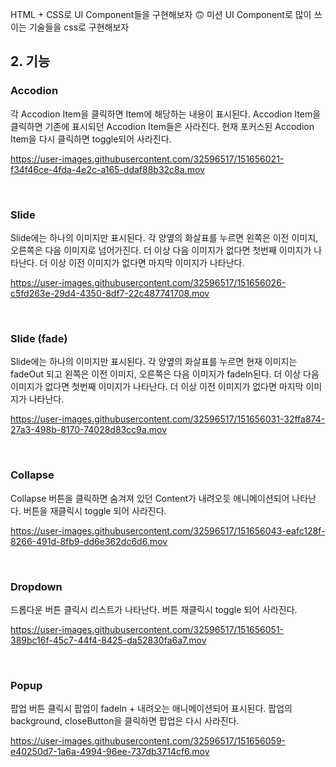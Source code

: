 HTML + CSS로 UI Component들을 구현해보자
🙃 미션
UI Component로 많이 쓰이는 기술들을 css로 구현해보자

## 2. 기능

### Accodion
각 Accodion Item을 클릭하면 Item에 해당하는 내용이 표시된다.
Accodion Item을 클릭하면 기존에 표시되던 Accodion Item들은 사라진다.
현재 포커스된 Accodion Item을 다시 클릭하면 toggle되어 사라진다.

https://user-images.githubusercontent.com/32596517/151656021-f34f46ce-4fda-4e2c-a165-ddaf88b32c8a.mov

<br/>

### Slide
Slide에는 하나의 이미지만 표시된다. 각 양옆의 화살표를 누르면 왼쪽은 이전 이미지, 오른쪽은 다음 이미지로 넘어가진다.
더 이상 다음 이미지가 없다면 첫번째 이미지가 나타난다. 더 이상 이전 이미지가 없다면 마지막 이미지가 나타난다.

https://user-images.githubusercontent.com/32596517/151656026-c5fd263e-29d4-4350-8df7-22c487741708.mov

<br/>

### Slide (fade)
Slide에는 하나의 이미지만 표시된다. 각 양옆의 화살표를 누르면 현재 이미지는 fadeOut 되고 왼쪽은 이전 이미지, 오른쪽은 다음 이미지가 fadeIn된다.
더 이상 다음 이미지가 없다면 첫번째 이미지가 나타난다. 더 이상 이전 이미지가 없다면 마지막 이미지가 나타난다.

https://user-images.githubusercontent.com/32596517/151656031-32ffa874-27a3-498b-8170-74028d83cc9a.mov

<br/>

### Collapse
Collapse 버튼을 클릭하면 숨겨져 있던 Content가 내려오듯 애니메이션되어 나타난다. 버튼을 재클릭시 toggle 되어 사라진다.

https://user-images.githubusercontent.com/32596517/151656043-eafc128f-8266-491d-8fb9-dd6e362dc6d6.mov

<br/>

### Dropdown
드롭다운 버튼 클릭시 리스트가 나타난다. 버튼 재클릭시 toggle 되어 사라진다.

https://user-images.githubusercontent.com/32596517/151656051-389bc16f-45c7-44f4-8425-da52830fa6a7.mov

<br/>

### Popup
팝업 버튼 클릭시 팝업이 fadeIn + 내려오는 애니메이션되어 표시된다. 팝업의 background, closeButton을 클릭하면 팝업은 다시 사라진다.

https://user-images.githubusercontent.com/32596517/151656059-e40250d7-1a6a-4994-96ee-737db3714cf6.mov
